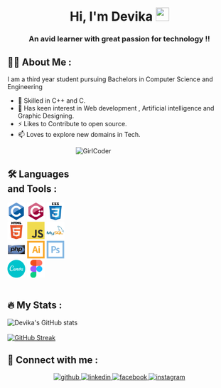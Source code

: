 <h1 align="center">Hi, I'm Devika <img src="https://media.giphy.com/media/hvRJCLFzcasrR4ia7z/giphy.gif" width="30px" height="30px" ></h1>
<h3 align="center">An avid learner with great passion for technology !!</h3>

## 👩‍💻 About Me :
I am a third year student pursuing Bachelors in Computer Science and Engineering 
- 🔭 Skilled in C++ and C.
- 🌱 Has keen interest in Web development , Artificial intelligence and Graphic Designing.
- ⚡ Likes to Contribute to open source.
- 📫 Loves to explore new domains in Tech.
<img align ="right" alt="GirlCoder" width="350" height="250" src="https://miro.medium.com/max/875/1*qdAW1TjCN57h1lbuuzvchg.gif">
<br>

## 🛠 Languages and Tools :
<p align="left"> 
<img src="https://raw.githubusercontent.com/devicons/devicon/master/icons/c/c-original.svg" alt="c" width="40" height="40"/>
<img src="https://raw.githubusercontent.com/devicons/devicon/master/icons/cplusplus/cplusplus-original.svg" alt="cplusplus" width="40" height="40"/> 
<img src="https://raw.githubusercontent.com/devicons/devicon/master/icons/css3/css3-original-wordmark.svg" alt="css3" width="40" height="40"/>  
<img src="https://raw.githubusercontent.com/devicons/devicon/master/icons/html5/html5-original-wordmark.svg" alt="html5" width="40" height="40"/>  
<img src="https://raw.githubusercontent.com/devicons/devicon/master/icons/javascript/javascript-original.svg" alt="javascript" width="40" height="40"/>
<img src="https://github.com/devicons/devicon/blob/master/icons/mysql/mysql-original-wordmark.svg" alt="javascript" width="40" height="40"/>
<img src="https://github.com/devicons/devicon/blob/master/icons/php/php-original.svg" alt="javascript" width="40" height="40"/>
<img src="https://github.com/devicons/devicon/blob/master/icons/illustrator/illustrator-line.svg" alt="javascript" width="40" height="40"/>
<img src="https://github.com/devicons/devicon/blob/master/icons/photoshop/photoshop-line.svg" alt="javascript" width="40" height="40"/>
<img src="https://github.com/devicons/devicon/blob/master/icons/canva/canva-original.svg" alt="javascript" width="40" height="40"/>
<img src="https://github.com/devicons/devicon/blob/master/icons/figma/figma-original.svg" alt="javascript" width="40" height="40"/>
<br><br>

## 🔥 My Stats :
![Devika's GitHub stats](https://github-readme-stats.vercel.app/api?username=devika6001&show_icons=true&theme=radical)<br><br>
[![GitHub Streak](http://github-readme-streak-stats.herokuapp.com?user=devika6001&theme=dark&background=000000)](https://git.io/streak-stats)<br>


## 🔌 Connect with me : 
<div align="center">
<a href="https://github.com/devika6001" target="_blank">
<img src=https://img.shields.io/badge/github-%2324292e.svg?&style=for-the-badge&logo=github&logoColor=white alt=github style="margin-bottom: 5px;" />
</a>
<a href="https://www.linkedin.com/in/devika-gupta-518643211/" target="_blank">
<img src=https://img.shields.io/badge/linkedin-%231E77B5.svg?&style=for-the-badge&logo=linkedin&logoColor=white alt=linkedin style="margin-bottom: 5px;" />
</a>
<a href="https://www.facebook.com/profile.php?id=100082333095354" target="_blank">
<img src=https://img.shields.io/badge/facebook-%232E87FB.svg?&style=for-the-badge&logo=facebook&logoColor=white alt=facebook style="margin-bottom: 5px;" />
</a>
<a href="https://www.instagram.com/devika6001/" target="_blank">
<img src=https://img.shields.io/badge/instagram-%23000000.svg?&style=for-the-badge&logo=instagram&logoColor=white alt=instagram style="margin-bottom: 5px;" />
</a>  
</div>  
<br><br>

